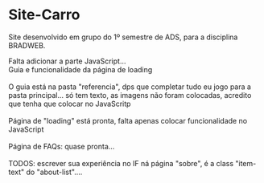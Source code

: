 # Site-Carro
 Site desenvolvido em grupo do 1º semestre de ADS, para a disciplina BRADWEB.

Falta adicionar a parte JavaScript...<br>
Guia e funcionalidade da página de loading<br><br>
O guia está na pasta  "referencia", dps que completar tudo eu jogo para a pasta principal... só tem texto, as imagens não foram colocadas, acredito que tenha que colocar no JavaScritp<br><br>
Página de "loading" está pronta, falta apenas colocar funcionalidade no JavaScript<br><br>
Página de FAQs: quase pronta...<br><br>
TODOS: escrever sua experiência no IF ná página "sobre", é a class "item-text" do "about-list"....